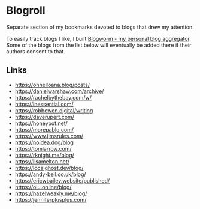 # Blogroll

Separate section of my bookmarks devoted to blogs that drew my attention.

To easily track blogs I like, I built [Blogworm - my personal blog aggregator](https://blogworm.eu/). Some of the blogs from the list below will eventually be added there if their authors consent to that.

## Links

- https://ohhelloana.blog/posts/
- https://danielwarshaw.com/archive/
- https://rachelbythebay.com/w/
- https://inessential.com/
- https://robbowen.digital/writing
- https://daverupert.com/
- https://honeypot.net/
- https://morepablo.com/
- https://www.jimsrules.com/
- https://noidea.dog/blog
- https://tomlarrow.com/
- https://rknight.me/blog/
- https://lisamelton.net/
- https://localghost.dev/blog/
- https://andy-bell.co.uk/blog/
- https://ericwbailey.website/published/
- https://olu.online/blog/
- https://hazelweakly.me/blog/
- https://jenniferplusplus.com/
